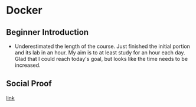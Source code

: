 # Docker

## Beginner Introduction

- Underestimated the length of the course. Just finished the initial portion and its lab in an hour. My aim is to at least study for an hour each day. Glad that I could reach today's goal, but looks like the time needs to be increased.

## Social Proof

[link](https://www.linkedin.com/feed/update/urn:li:activity:6710050012107296768/)